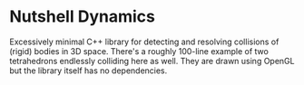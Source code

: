 # Nutshell Dynamics

Excessively minimal C++ library for detecting and resolving collisions of (rigid) bodies
in 3D space.  There's a roughly 100-line example of two tetrahedrons endlessly colliding
here as well.  They are drawn using OpenGL but the library itself has no dependencies.

<!--- vim: set tw=90 sts=4 sw=4 et spell: -->
